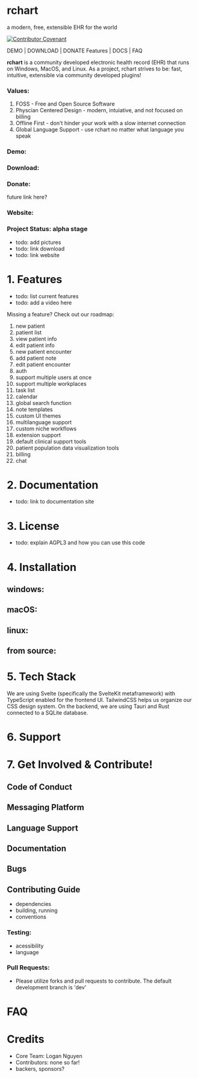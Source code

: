 # rchart
a modern, free, extensible EHR for the world

[![Contributor Covenant](https://img.shields.io/badge/Contributor%20Covenant-2.1-4baaaa.svg)](code_of_conduct.md)

DEMO | DOWNLOAD | DONATE
Features | DOCS | FAQ

**rchart** is a community developed electronic health record (EHR) that runs on Windows, MacOS, and Linux. As a project, rchart strives to be: fast, intuitive, extensible via community developed plugins!
### Values:
1. FOSS - Free and Open Source Software
2. Physcian Centered Design - modern, intuiative, and not focused on billing
3. Offline First - don't hinder your work with a slow internet connection
4. Global Language Support - use rchart no matter what language you speak

### Demo:

### Download:

### Donate:
future link here?
### Website:

### Project Status: alpha stage

- todo: add pictures
- todo: link download
- todo: link website

# 1. Features
- todo: list current features
- todo: add a video here

Missing a feature? Check out our roadmap:
1. new patient
2. patient list
3. view patient info
4. edit patient info
5. new patient encounter
6. add patient note
7. edit patient encounter
8. auth
9. support multiple users at once
10. support multiple workplaces
11. task list
12. calendar
13. global search function
14. note templates
15. custom UI themes
16. multilanguage support
17. custom niche workflows
18. extension support
19. default clinical support tools
20. patient population data visualization tools
21. billing
22. chat
# 2. Documentation
- todo: link to documentation site

# 3. License
- todo: explain AGPL3 and how you can use this code

# 4. Installation
## windows:
## macOS:
## linux:
## from source:

# 5. Tech Stack
We are using Svelte (specifically the SvelteKit metaframework) with TypeScript enabled for the frontend UI. TailwindCSS helps us organize our CSS design system. On the backend, we are using Tauri and Rust connected to a SQLite database.

# 6. Support

# 7. Get Involved & Contribute!
## Code of Conduct

## Messaging Platform
## Language Support

## Documentation

## Bugs

## Contributing Guide
- dependencies
- building, running
- conventions

### Testing:
- acessibility
- language

### Pull Requests: 
- Please utilize forks and pull requests to contribute. The default development branch is 'dev'

# FAQ

# Credits
- Core Team: Logan Nguyen
- Contributors: none so far!
- backers, sponsors?